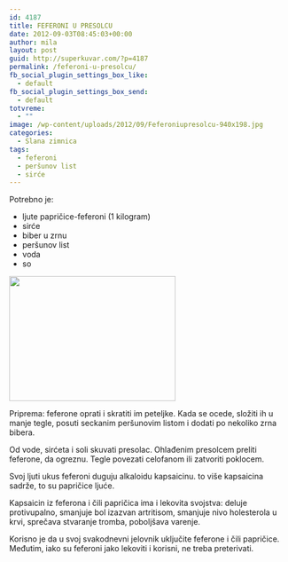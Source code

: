 ```yaml
---
id: 4187
title: FEFERONI U PRESOLCU
date: 2012-09-03T08:45:03+00:00
author: mila
layout: post
guid: http://superkuvar.com/?p=4187
permalink: /feferoni-u-presolcu/
fb_social_plugin_settings_box_like:
  - default
fb_social_plugin_settings_box_send:
  - default
totvreme:
  - ""
image: /wp-content/uploads/2012/09/Feferoniupresolcu-940x198.jpg
categories:
  - Slana zimnica
tags:
  - feferoni
  - peršunov list
  - sirće
---
```

Potrebno je:

  * ljute papričice-feferoni (1 kilogram)
  * sirće
  * biber u zrnu
  * peršunov list
  * voda
  * so

<img class="alignnone size-medium wp-image-4188" title="Feferoniupresolcu" src="//superkuvar.com/wp-content/uploads/2012/09/Feferoniupresolcu-300x225.jpg" alt="" width="300" height="225" /> 

Priprema: feferone oprati i skratiti im peteljke. Kada se ocede, složiti ih u manje tegle, posuti seckanim peršunovim listom i dodati po nekoliko zrna bibera.

Od vode, sirćeta i soli skuvati presolac. Ohlađenim presolcem preliti feferone, da ogreznu. Tegle povezati celofanom ili zatvoriti poklocem.

Svoj ljuti ukus feferoni duguju alkaloidu kapsaicinu.  to više kapsaicina sadrže, to su papričice ljuće.

Kapsaicin iz feferona i čili papričica ima i lekovita svojstva: deluje protivupalno, smanjuje bol izazvan artritisom, smanjuje nivo holesterola u krvi, sprečava stvaranje tromba, poboljšava varenje.

Korisno je da u svoj svakodnevni jelovnik uključite feferone i čili papričice. Međutim, iako su feferoni jako lekoviti i korisni, ne treba preterivati.